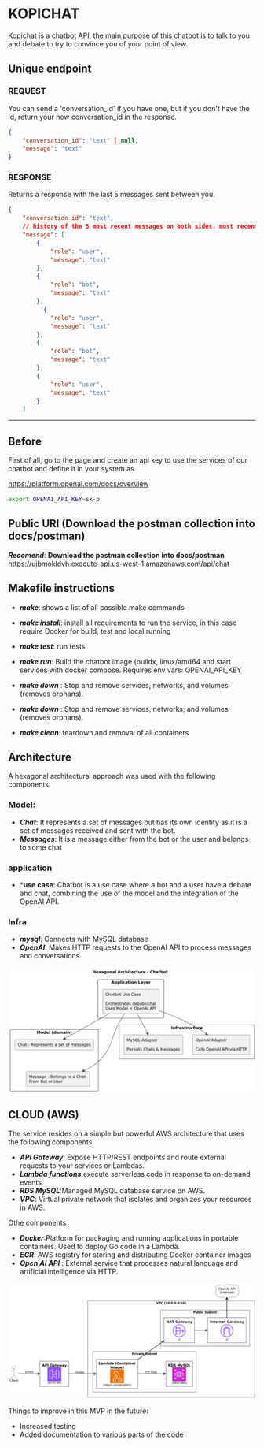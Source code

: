 # KOPICHAT
Kopichat is a chatbot API, the main purpose of this chatbot is to talk to you and debate to try to convince you of your point of view.

## Unique endpoint

### REQUEST
You can send a 'conversation_id' if you have one, but if you don't have the id, return your new conversation_id in the response.

```json
{
    "conversation_id": "text" | null,
    "message": "text"
}
```

### RESPONSE
Returns a response with the last 5 messages sent between you.

```json
{
    "conversation_id": "text",
    // history of the 5 most recent messages on both sides. most recent message last
    "message": [
        {
            "role": "user",
            "message": "text"
        },
        {
            "role": "bot",
            "message": "text"
        },
          {
            "role": "user",
            "message": "text"
        },
        {
            "role": "bot",
            "message": "text"
        },
        {
            "role": "user",
            "message": "text"
        }
    ]
``` 
---

## Before
First of all, go to the page and create an api key to use the services of our chatbot and define it in your system as

https://platform.openai.com/docs/overview

```bash
export OPENAI_API_KEY=sk-p
```

## Public URI (Download the postman collection into docs/postman)
***Recomend***: **Download the postman collection into docs/postman**
https://ujbmokldvh.execute-api.us-west-1.amazonaws.com/api/chat


## Makefile instructions

- ***make***: shows a list of all possible make commands

- ***make install***: install all requirements to run the service, in this case require Docker for build, test and local running

- ***make test***: run tests 

- ***make run***: Build the chatbot image (buildx, linux/amd64 and start services with docker compose.
Requires env vars: OPENAI_API_KEY

- ***make down*** : Stop and remove services, networks, and volumes (removes orphans).

- ***make down*** :  Stop and remove services, networks, and volumes (removes orphans).

- ***make clean***: teardown and removal of all containers


## Architecture 
A hexagonal architectural approach was used with the following components:
### Model:
- ***Chat***: It represents a set of messages but has its own identity as it is a set of messages received and sent with the bot.
- ***Messages***: It is a message either from the bot or the user and belongs to some chat
### application
- ***use case**: Chatbot is a use case where a bot and a user have a debate and chat, combining the use of the model and the integration of the OpenAI API.

### Infra

- ***mysql***: Connects with MySQL database
- ***OpenAI***: Makes HTTP requests to the OpenAI API to process messages and conversations.

![Hexagonal](./docs/images/hexagonal.png "Title")

## CLOUD (AWS) 

The service resides on a simple but powerful AWS architecture that uses the following components:

- ***API Gateway***: Expose HTTP/REST endpoints and route external requests to your services or Lambdas.
- ***Lambda functions***:execute serverless code in response to on-demand events.
- ***RDS MySQL***:Managed MySQL database service on AWS.
- ***VPC***: Virtual private network that isolates and organizes your resources in AWS.

Othe components
- ***Docker***:Platform for packaging and running applications in portable containers. Used to deploy Go code in a Lambda.
- ***ECR***: AWS registry for storing and distributing Docker container images
- ***Open AI API*** : External service that processes natural language and artificial intelligence via HTTP.

![Hexagonal](./docs/images/aws.png "Title")

Things to improve in this MVP in the future:
- Increased testing
- Added documentation to various parts of the code